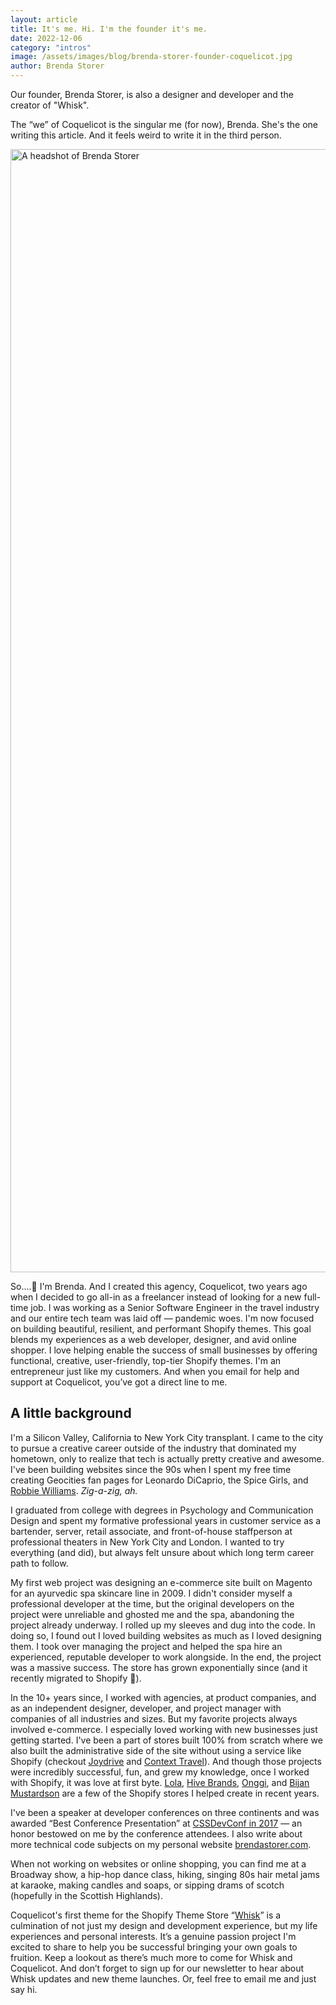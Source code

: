 ```yaml
---
layout: article
title: It's me. Hi. I'm the founder it's me.
date: 2022-12-06
category: "intros"
image: /assets/images/blog/brenda-storer-founder-coquelicot.jpg
author: Brenda Storer
---
```


Our founder, Brenda Storer, is also a designer and developer and the creator of "Whisk".
<!-- excerpt -->

<p>
  The &ldquo;we&rdquo; of Coquelicot is the singular me (for now), Brenda. She's the one writing this article. And it feels weird to write it in the third person.
</p>

<div class="container--image container--image--founder">
  <img
    src="/assets/images/blog/brenda-storer-founder-coquelicot.jpg"
    loading="lazy"
    alt="A headshot of Brenda Storer"
    width="1280"
    height="1797"
    class="object-position--bottom-center"
  >
</div>
<p class="space--pt--medium">
   So....👋 I'm Brenda. And I created this agency, Coquelicot, two years ago when I decided to go all-in as a freelancer instead of looking for a new full-time job. I was working as a Senior Software Engineer in the travel industry and our entire tech team was laid off &mdash; pandemic woes. I'm now focused on building beautiful, resilient, and performant Shopify themes. This goal blends my experiences as a web developer, designer, and avid online shopper. I love helping enable the success of small businesses by offering functional, creative, user-friendly, top-tier Shopify themes. I'm an entrepreneur just like my customers. And when you email for help and support at Coquelicot, you’ve got a direct line to me. 
</p>
<h2>A little background</h2>
<p>
   I'm a Silicon Valley, California to New York City transplant. I came to the city  to pursue a creative career outside of the industry that dominated my hometown, only to realize that tech is actually pretty creative and awesome. I've been building websites since the 90s when I spent my free time creating Geocities fan pages for Leonardo DiCaprio, the Spice Girls, and <a href="https://brendastorer.com/robbie-williams-99/robmain.html" target="_blank">Robbie Williams</a>. <em>Zig-a-zig, ah.</em>
</p>
<p>
  I graduated from college with degrees in Psychology and Communication Design and spent my formative professional years in customer service as a bartender, server, retail associate, and front-of-house staffperson at professional theaters in New York City and London. I wanted to try everything (and did), but always felt unsure about which long term career path to follow.
</p>
<p>
  My first web project was designing an e-commerce site built on Magento for an ayurvedic spa skincare line in 2009. I didn't consider myself a professional developer at the time, but the original developers on the project were unreliable and ghosted me and the spa, abandoning the project already underway. I rolled up my sleeves and dug into the code. In doing so, I found out I loved building websites as much as I loved designing them. I took over managing the project and helped the spa hire an experienced, reputable developer to work alongside. In the end, the project was a massive success. The store has grown exponentially since (and it recently migrated to Shopify 💚).
</p>
<p>
  In the 10+ years since, I worked with agencies, at product companies, and as an independent designer, developer, and project manager with companies of all industries and sizes. But my favorite projects always involved e-commerce. I especially loved working with new businesses just getting started. I've been a part of stores built 100% from scratch where we also built the administrative side of the site without using a service like Shopify (checkout <a href="https://www.joydrive.com" rel="nofollow" target="_blank">Joydrive</a> and <a href="https://www.contexttravel.com" target="_blank">Context Travel</a>). And though those projects were incredibly successful, fun, and grew my knowledge, once I worked with Shopify, it was love at first byte. <a href="https://www.mylola.com" target="_blank">Lola</a>, <a href="https://hivebrands.com/" target="_blank">Hive Brands</a>, <a href="https://onggi.com/" target="_blank">Onggi</a>, and <a href="https://bijanmustardson.com/" target="_blank">Bijan Mustardson</a> are a few of the Shopify stores I helped create in recent years. 
</p>
<p>
  I've been a speaker at developer conferences on three continents and was awarded &ldquo;Best Conference Presentation&rdquo; at <a href="https://2017.cssdevconf.com/" target="_blank">CSSDevConf in 2017</a> &mdash; an honor bestowed on me by the conference attendees. I also write about more technical code subjects on my personal website <a href="https://brendastorer.com" target="_blank">brendastorer.com</a>.
</p>
<p>
  When not working on websites or online shopping, you can find me at a Broadway show, a hip-hop dance class, hiking, singing 80s hair metal jams at karaoke, making candles and soaps, or sipping drams of scotch (hopefully in the Scottish Highlands).
</p>
<p>
  Coquelicot's first theme for the Shopify Theme Store &ldquo;<a href="https://themes.shopify.com/themes/whisk/styles/soft" target="_blank">Whisk</a>&rdquo; is a culmination of not just my design and development experience, but my life experiences and personal interests. It’s a genuine passion project I'm excited to share to help you be successful bringing your own goals to fruition. Keep a lookout as there’s much more to come for Whisk and Coquelicot. And don’t forget to sign up for our newsletter to hear about Whisk updates and new theme launches. Or, feel free to email me and just say hi.
</p>